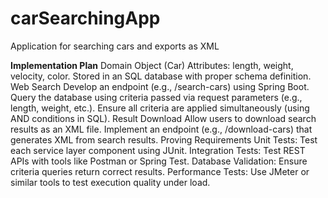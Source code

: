 # carSearchingApp
Application for searching cars and exports as XML


**Implementation Plan**
Domain Object (Car)
Attributes: length, weight, velocity, color.
Stored in an SQL database with proper schema definition.
Web Search
Develop an endpoint (e.g., /search-cars) using Spring Boot.
Query the database using criteria passed via request parameters (e.g., length, weight, etc.).
Ensure all criteria are applied simultaneously (using AND conditions in SQL).
Result Download
Allow users to download search results as an XML file.
Implement an endpoint (e.g., /download-cars) that generates XML from search results.
Proving Requirements
Unit Tests: Test each service layer component using JUnit.
Integration Tests: Test REST APIs with tools like Postman or Spring Test.
Database Validation: Ensure criteria queries return correct results.
Performance Tests: Use JMeter or similar tools to test execution quality under load.
